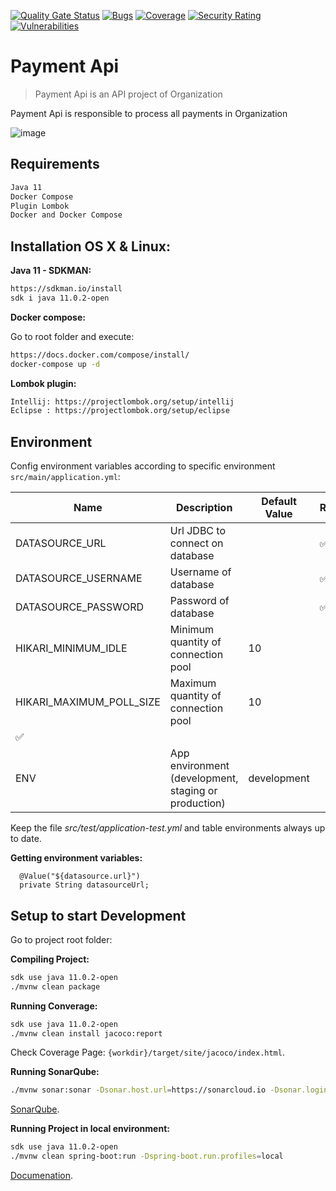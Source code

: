
[![Quality Gate Status](https://sonarcloud.io/api/project_badges/measure?project=pedroarapua-payment-api&metric=alert_status)](https://sonarcloud.io/dashboard?id=pedroarapua-payment-api) [![Bugs](https://sonarcloud.io/api/project_badges/measure?project=pedroarapua-payment-api&metric=bugs)](https://sonarcloud.io/dashboard?id=pedroarapua-payment-api) [![Coverage](https://sonarcloud.io/api/project_badges/measure?project=pedroarapua-payment-api&metric=coverage)](https://sonarcloud.io/dashboard?id=pedroarapua-payment-api) [![Security Rating](https://sonarcloud.io/api/project_badges/measure?project=pedroarapua-payment-api&metric=security_rating)](https://sonarcloud.io/dashboard?id=pedroarapua-payment-api) [![Vulnerabilities](https://sonarcloud.io/api/project_badges/measure?project=pedroarapua-payment-api&metric=vulnerabilities)](https://sonarcloud.io/dashboard?id=pedroarapua-payment-api)

# Payment Api

> Payment Api is an API project of Organization

Payment Api is responsible to process all payments in Organization

![image](https://www.example.com/image.jpg)

## Requirements
```sh
Java 11
Docker Compose
Plugin Lombok
Docker and Docker Compose
```

## Installation OS X & Linux:


**Java 11 - SDKMAN:**

```sh
https://sdkman.io/install
sdk i java 11.0.2-open
```

**Docker compose:**

Go to root folder and execute:

```sh
https://docs.docker.com/compose/install/
docker-compose up -d
```

**Lombok plugin:**

```sh
Intellij: https://projectlombok.org/setup/intellij
Eclipse : https://projectlombok.org/setup/eclipse
```

## Environment
Config environment variables according to specific environment `src/main/application.yml`:

| Name | Description | Default Value | Required |
| -- | -- | -- | -- |
| DATASOURCE_URL | Url JDBC to connect on database | | :white_check_mark: |
| DATASOURCE_USERNAME | Username of database | | :white_check_mark: |
| DATASOURCE_PASSWORD | Password of database | | :white_check_mark: |
| HIKARI_MINIMUM_IDLE | Minimum quantity of connection pool | 10 | |
| HIKARI_MAXIMUM_POLL_SIZE | Maximum quantity of connection pool | 10 | |
:white_check_mark: |
| ENV | App environment (development, staging or production) | development | |

Keep the file *src/test/application-test.yml* and table environments always up to date.

**Getting environment variables:**

```
  @Value("${datasource.url}")
  private String datasourceUrl;
```

## Setup to start Development

Go to project root folder:

**Compiling Project:**

```sh
sdk use java 11.0.2-open
./mvnw clean package
```

**Running Converage:**

```sh
sdk use java 11.0.2-open
./mvnw clean install jacoco:report
```

Check Coverage Page: ``{workdir}/target/site/jacoco/index.html``.

**Running SonarQube:**

```sh
./mvnw sonar:sonar -Dsonar.host.url=https://sonarcloud.io -Dsonar.login={token} -Dsonar.organization=pedroarapua-github -Dsonar.projectKey=pedroarapua-payment-api -Dsonar.projectName=payment-api -Dsonar.sources=src/main/java -Dsonar.sourceEncoding=UTF-8 -Dsonar.exclusions='target/**,src/main/resources/**,src/main/java/com/organization/payment/v1/dto/**/*,src/main/java/com/organization/payment/enumeration/**/*,src/main/java/com/organization/payment/config/**/*' -Dsonar.java.binaries=target
```

[SonarQube](https://sonarcloud.io/dashboard?id=pedroarapua-payment-api).

**Running Project in local environment:**

```sh
sdk use java 11.0.2-open
./mvnw clean spring-boot:run -Dspring-boot.run.profiles=local
```

[Documenation](http://localhost:8080/swagger-ui.html).

